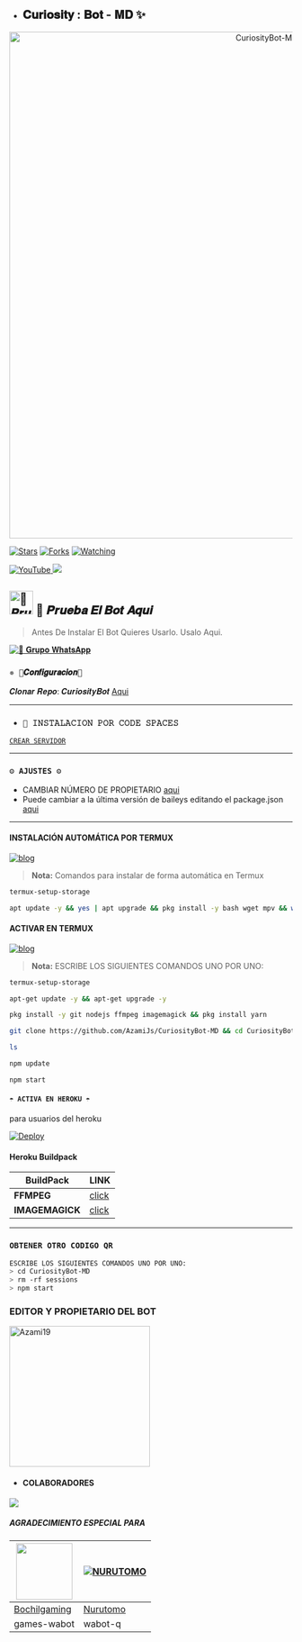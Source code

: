 - ## 𝐂𝐮𝐫𝐢𝐨𝐬𝐢𝐭𝐲 : 𝐁𝐨𝐭 - 𝐌𝐃 ✨

<p align="center">
<img src="https://telegra.ph/file/1de45831f62519a4dac60.jpg" alt="CuriosityBot-MD" width="900"/>
</p>

<a href="https://github.com/azamijs/CuriosityBot-MD"><img title="Stars" src="https://img.shields.io/github/stars/azamijs/CuriosityBot-MD?color=ff4500&style=flat-square" /></a>
<a href="https://github.com/zhwzein/Killua-Zoldyck/network/members"><img title="Forks" src="https://img.shields.io/github/forks/azamijs/CuriosityBot-MD?color=ff4500&style=flat-square" /></a>
<a href="https://github.com/zhwzein/Killua-Zoldyck/watchers"><img title="Watching" src="https://img.shields.io/github/watchers/azamijs/CuriosityBot-MD?label=watchers&color=ff4500&style=flat-square" /></a> <br>


<a href="https://www.youtube.com/@Azami_19">
<img src="https://img.shields.io/badge/YouTube-FF0000?style=for-the-badge&logo=youtube&logoColor=white" alt="YouTube">
</a>
<a href="https://instagram.com/azami.19">
<img src="https://img.shields.io/badge/Instagram-E4405F?style=for-the-badge&logo=instagram&logoColor=white">
</a>

## <img src="https://i.pinimg.com/originals/19/80/6e/19806e91932e6054965fc83b85241270.gif" alt="🎌 𝑷𝒓𝒖𝒆𝒃𝒂 𝑬𝒍 𝑩𝒐𝒕 𝑨𝒒𝒖𝒊" width="42" height="42"> 🎌 𝑷𝒓𝒖𝒆𝒃𝒂 𝑬𝒍 𝑩𝒐𝒕 𝑨𝒒𝒖𝒊

> Antes De Instalar El Bot Quieres Usarlo. Usalo Aqui.

 <a href="https://chat.whatsapp.com/LCAUbkf5kUz7jSxO6FADMU"><img alt="🎌 𝐆𝐫𝐮𝐩𝐨 𝐖𝐡𝐚𝐭𝐬𝐀𝐩𝐩" src="https://img.shields.io/badge/Grupo-CuriosityBot🎌-25D366?style=for-the-badge&logo=whatsapp&logoColor=white"/></a>

 ### `✵ 🎌𝑪𝒐𝒏𝒇𝒊𝒈𝒖𝒓𝒂𝒄𝒊𝒐𝒏🚩`
 𝑪𝒍𝒐𝒏𝒂𝒓 𝑹𝒆𝒑𝒐: 𝑪𝒖𝒓𝒊𝒐𝒔𝒊𝒕𝒚𝑩𝒐𝒕 [Aqui](https://github.com/AzamiJs/CuriosityBot-MD/fork)

***

- ### `🎌 𝙸𝙽𝚂𝚃𝙰𝙻𝙰𝙲𝙸𝙾𝙽 𝙿𝙾𝚁 𝙲𝙾𝙳𝙴 𝚂𝙿𝙰𝙲𝙴𝚂`

[`CREAR SERVIDOR`](https://github.com/codespaces/new?skip_quickstart=true&machine=basicLinux32gb&repo=674862525&ref=main&geo=UsEast)
***

### `⚙️ AJUSTES ⚙️`
- CAMBIAR NÚMERO DE PROPIETARIO [aqui](https://github.com/AzamiJs/CuriosityBot-MD/blob/main/config.js#L6)
- Puede cambiar a la última versión de baileys editando el package.json [aqui](https://github.com/AzamiJs/CuriosityBot-MD/blob/main/package.json#L42)
***

#### INSTALACIÓN AUTOMÁTICA POR TERMUX
[![blog](https://img.shields.io/badge/Instalacion-Automatica-FF0000?style=for-the-badge&logo=youtube&logoColor=white)](https://youtu.be/smoWgg28wPk?si=ck-t9tvKrJQ0yZbS?feature=share)

> **Nota:** Comandos para instalar de forma automática en Termux  
```bash
termux-setup-storage
```
```bash
apt update -y && yes | apt upgrade && pkg install -y bash wget mpv && wget -O - https://raw.githubusercontent.com/AzamiJs/CuriosityBot-MD/master/curiosity.sh | bash
```

#### ACTIVAR EN TERMUX
[![blog](https://img.shields.io/badge/Instalacion-Manual-FF0000?style=for-the-badge&logo=youtube&logoColor=white)](https://youtu.be/qRb9ElGT8mM?si=XxSt-Y8CTQs1Imzl?feature=share)
> **Nota:** ESCRIBE LOS SIGUIENTES COMANDOS UNO POR UNO:
```bash
termux-setup-storage
```

```bash
apt-get update -y && apt-get upgrade -y
```

```bash
pkg install -y git nodejs ffmpeg imagemagick && pkg install yarn
```

```bash
git clone https://github.com/AzamiJs/CuriosityBot-MD && cd CuriosityBot-MD && yarn install && npm install
```

```bash
ls
```
```bash
npm update
```

```bash
npm start
```


#### `☂️ ACTIVA EN HEROKU ☂️`
para usuarios del heroku

[![Deploy](https://www.herokucdn.com/deploy/button.svg)](https://heroku.com/deploy?template=https://github.com/Azami19/CuriosityBot-MD1)

#### Heroku Buildpack
| BuildPack | LINK |
|--------|--------|
| **FFMPEG** |[click](https://github.com/jonathanong/heroku-buildpack-ffmpeg-latest) |
| **IMAGEMAGICK** | [click](https://github.com/DuckyTeam/heroku-buildpack-imagemagick) |

***

### `OBTENER OTRO CODIGO QR`
```bash
ESCRIBE LOS SIGUIENTES COMANDOS UNO POR UNO:
> cd CuriosityBot-MD
> rm -rf sessions
> npm start
```

### EDITOR Y PROPIETARIO DEL BOT
<a href="https://github.com/AzamiJs"><img src="https://github.com/AzamiJs.png" width="250" height="250" alt="Azami19"/></a>

- #### COLABORADORES 
<a href="https://github.com/AzamiJs/CuriosityBot-MD/graphs/contributors">
<img src="https://contrib.rocks/image?repo=AzamiJs/CuriosityBot-MD" /> 
</a>

<!-- markdownlint-restore -->
<!-- prettier-ignore-end -->

<!-- ALL-CONTRIBUTORS-LIST:END -->

##### AGRADECIMIENTO ESPECIAL PARA
<!--[![Nurutomo](https://github.com/Nurutomo.png?size=100)](https://github.com/Nurutomo)
[![BochilGaming](https://github.com/BochilGaming.png?size=100)](https://github.com/BochilGaming)
[![adiwajshing/Baileys](https://github.com/adiwajshing.png?size=100)](https://github.com/adiwajshing)-->
<a href="https://github.com/BochilGaming"><img src="https://github.com/BochilGaming.png?size=100" width="100" height="100"></a> | [![NURUTOMO](https://github.com/Nurutomo.png?size=100)](https://github.com/Nurutomo) 
---|---
[Bochilgaming](https://github.com/BochilGaming)  | [Nurutomo](https://github.com/Nurutomo)
games-wabot | wabot-q |
